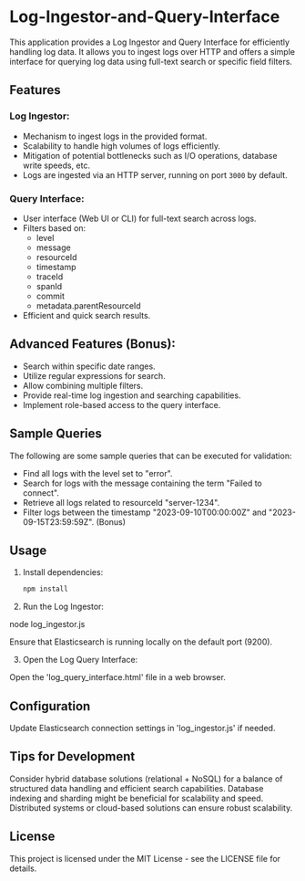 # Log-Ingestor-and-Query-Interface

This application provides a Log Ingestor and Query Interface for efficiently handling log data. It allows you to ingest logs over HTTP and offers a simple interface for querying log data using full-text search or specific field filters.

## Features

### Log Ingestor:

- Mechanism to ingest logs in the provided format.
- Scalability to handle high volumes of logs efficiently.
- Mitigation of potential bottlenecks such as I/O operations, database write speeds, etc.
- Logs are ingested via an HTTP server, running on port `3000` by default.

### Query Interface:

- User interface (Web UI or CLI) for full-text search across logs.
- Filters based on:
  - level
  - message
  - resourceId
  - timestamp
  - traceId
  - spanId
  - commit
  - metadata.parentResourceId
- Efficient and quick search results.

## Advanced Features (Bonus):

- Search within specific date ranges.
- Utilize regular expressions for search.
- Allow combining multiple filters.
- Provide real-time log ingestion and searching capabilities.
- Implement role-based access to the query interface.

## Sample Queries

The following are some sample queries that can be executed for validation:

- Find all logs with the level set to "error".
- Search for logs with the message containing the term "Failed to connect".
- Retrieve all logs related to resourceId "server-1234".
- Filter logs between the timestamp "2023-09-10T00:00:00Z" and "2023-09-15T23:59:59Z". (Bonus)

## Usage

1. Install dependencies:

   ```bash
   npm install


2. Run the Log Ingestor:

node log_ingestor.js

Ensure that Elasticsearch is running locally on the default port (9200).

3. Open the Log Query Interface:

Open the 'log_query_interface.html' file in a web browser.

## Configuration
Update Elasticsearch connection settings in 'log_ingestor.js' if needed.
## Tips for Development
Consider hybrid database solutions (relational + NoSQL) for a balance of structured data handling and efficient search capabilities.
Database indexing and sharding might be beneficial for scalability and speed.
Distributed systems or cloud-based solutions can ensure robust scalability.
## License
This project is licensed under the MIT License - see the LICENSE file for details.

